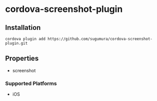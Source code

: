# cordova-screenshot-plugin

## Installation

    cordova plugin add https://github.com/sugumura/cordova-screenshot-plugin.git

## Properties

- screenshot

### Supported Platforms

- iOS
